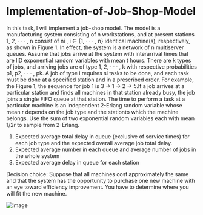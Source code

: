 # Implementation-of-Job-Shop-Model
In this task, I will implement a job-shop model. The model is a manufacturing
system consisting of n workstations, and at present stations 1, 2, · · · , n consist of ni
, i ∈ {1, · · · , n}
identical machine(s), respectively, as shown in Figure 1. In effect, the system is a network of n
multiserver queues. Assume that jobs arrive at the system with interarrival times that are IID
exponential random variables with mean t hours. There are k types of jobs, and arriving jobs are
of type 1, 2, · · · , k with respective probabilities p1, p2, · · · , pk. A job of type i requires si tasks to
be done, and each task must be done at a specified station and in a prescribed order. For example,
the Figure 1, the sequence for job 1 is 3 → 1 → 2 → 5.If a job arrives at a particular station and finds all machines in that station already busy, the
job joins a single FIFO queue at that station. The time to perform a task at a particular machine is an independent 2-Erlang random variable whose mean r depends on the job type and the stationto which the machine belongs. Use the sum of two exponential random variables each with mean 1/2r to sample from 2-Erlang.

1. Expected average total delay in queue (exclusive of service times) for each job type and the
expected overall average job total delay.
2. Expected average number in each queue and average number of jobs in the whole system
3. Expected average delay in queue for each station

Decision choice: Suppose that all machines cost approximately the same and that the system
has the opportunity to purchase one new machine with an eye toward efficiency improvement. You
have to determine where you will fit the new machine. 


![image](https://drive.google.com/file/d/1Oc9OfqLD6VHB_TcCsmIukvxFM3MMpty3)
